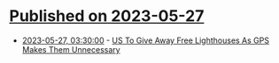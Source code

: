 # [Published on 2023-05-27](index.md)

* [2023-05-27, 03:30:00](https://news.slashdot.org/story/23/05/26/2142232/us-to-give-away-free-lighthouses-as-gps-makes-them-unnecessary?utm_source=rss1.0mainlinkanon&utm_medium=feed) - [US To Give Away Free Lighthouses As GPS Makes Them Unnecessary](https://news.slashdot.org/story/23/05/26/2142232/us-to-give-away-free-lighthouses-as-gps-makes-them-unnecessary?utm_source=rss1.0mainlinkanon&utm_medium=feed)
